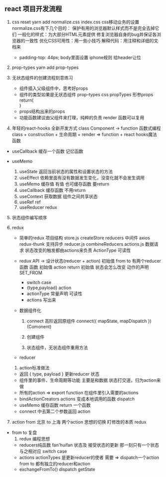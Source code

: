 ## react 项目开发流程
1. css reset
   yarn add normalize.css
   index.css css移动业务的设置
   normalize.css有下几个目的：
    保护有用的浏览器默认样式而不是完全去掉它们
    一般化的样式：为大部分HTML元素提供
    修复浏览器自身的bug并保证各浏览器的一致性
    优化CSS可用性：用一些小技巧
    解释代码：用注释和详细的文档来

   - padding-top: 44px; 
     body里面设置 iphone规则 给header让位
2. prop-types
  yarn add prop-types

3. 无状态组件的创建流程刻意练习
   - 组件插入父级组件中，思考好props
   - 组件的类型如果是无状态组件
     prop-types css propTypes
     形参props
     return(<div></div>)
   - props结构出来的props
   - 功能函数建议由父组件来打理，纯粹的负责 render
     函数可以复用

4. 年轻的react-hooks 全新开发方式
  class Component -> function
  函数式编程
  class + construction + 生命周期 + render => function + react hooks魔法函数
  - useCallback 缓存一个函数 记忆函数
  - useMemo 
 
      1. useState 返回当前状态的属性和设置状态的方法
      2. useEffect  依赖里面有没有数据发生变化，没变化就不会发生调用
      3. useMemo  缓存值 有值 也可缓存函数 要return
      4. useCallback  缓存函数 不用return
      5. useContext 获取数据 组件之间共享状态
      6. useRef ref
      7. useReducer redux


5. 状态组件编写顺序

6. redux 
   - 简单的redux 项目结构
     store.js  createStore reducers 
        中间件 axios redux-thunk 支持异步
     reducer.js  combineReducers
     actions.js  数据请求  状态改变的触发都由actions来负责
        ActionType 可读性

   - redux API  -> 设计状态(reducer + action)
      初始值 from to  有两个reducer函数
      函数 初始值 action return 初始值
      状态会怎么改变 动作的声明 SET_FROM 
      - switch case
      - {type,payload} action
      - actionType 常量声明 可读性
      - actions 写出来

   - 数据组件化
     1. connect 高阶返回原组件
        connect({
          mapState,
          mapDispatch
        })(Comonent)

      2. 创建组件
      3. 状态组件，无状态组件重用方法

   - reducer
    1. action标准做法
    - 返回 { type, payload } 更新reducer 状态
    - 组件里的事件、生命周期等功能 主要是和数据 状态打交道，归为action来做
    - 所有的action =>  export function  在组件里引入需要的actions
    - bindActionCreators 
      actions 变成本地调用的函数 dispatch
    - useMemo 缓存函数 return 一个函数
    - connect 中去第二个参数返回 action



  1. action
    from 北京
    to 上海
    两个action 思想的切换
    盯修改的本质 redux

- from to 复盘  
  1. redux 编程思想
    - reducers纯函数 fan'huifan 状态及 接受状态的更新
    那一刻只有一个状态与之相对应 switch case
    - actions actionTypes
    是更新reducer的使者 需要 => dispatch一个action
    from to 都有独立的reducer和action
    - exchangeFromTo()
      dispatch getState
